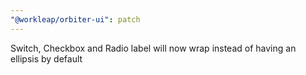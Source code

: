 ```yaml
---
"@workleap/orbiter-ui": patch
---
```


Switch, Checkbox and Radio label will now wrap instead of having an ellipsis by default
